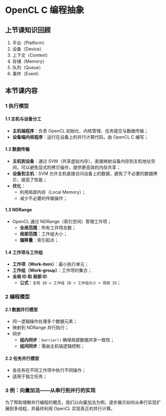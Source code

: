 ﻿# OpenCL C 编程抽象

## 上节课知识回顾

1. 平台（Platform）
2. 设备（Device）
3. 上下文（Context）
4. 存储（Memory）
5. 队列（Queue）
6. 事件（Event）

## 本节课内容

### 1 执行模型

#### 1.1 主机与设备分工

- **主机端程序**：负责 OpenCL 初始化、内核管理、任务提交与数据传输；
- **设备端内核程序**：运行在设备上的并行计算代码，由 OpenCL C 编写；

#### 1.2 数据传输

- **主机到设备**：通过 SVM（共享虚拟内存），直接映射设备内存到主机地址空间，可以避免显式的拷贝操作，提供更高效的内存共享；
- **设备到主机**：SVM 允许主机直接访问设备上的数据，避免了不必要的数据拷贝，提高了性能；
- **优化**：
  - 利用局部内存（Local Memory）；
  - 减少不必要的传输操作；

#### 1.3 NDRange

- OpenCL 通过 NDRange（索引空间）管理工作项；
  - **全局范围**：所有工作项总数；
  - **局部范围**：工作组大小；
  - **偏移量**：索引起点；

#### 1.4 工作项与工作组

- **工作项（Work-item）**：最小执行单元；
- **工作组（Work-group）**：工作项的集合；
- **全局 ID 和 局部 ID**
  - **公式**：`全局 ID = 工作组 ID × 工作组大小 + 局部 ID`；

### 2 编程模型

#### 2.1 数据并行模型

- 同一逻辑操作处理多个数据元素；
- 映射到 NDRange 并行执行；
- 同步
  - **组内同步**：`barrier()` 确保局部数据共享一致性；
  - **组间同步**：需由主机端逻辑控制；

#### 2.2 任务并行模型

- 各任务在不同工作项中执行不同操作；
- 适用于独立任务；

### 3 例：向量加法——从串行到并行的实现

为了帮助理解并行编程的概念，我们以向量加法为例，逐步展示如何从串行实现扩展到多线程，并最终利用 OpenCL 实现真正的并行计算。
